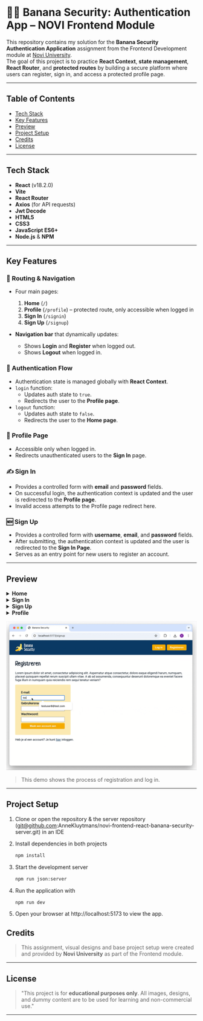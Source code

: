 # 🔐🍌 Banana Security: Authentication App – NOVI Frontend Module

This repository contains my solution for the **Banana Security Authentication Application** assignment from the Frontend Development module at [Novi University](https://www.novi.nl).  
The goal of this project is to practice **React Context**, **state management**, **React Router**, and **protected routes** by building a secure platform where users can register, sign in, and access a protected profile page.

---

## Table of Contents

- [Tech Stack](#tech-stack)
- [Key Features](#key-features)
- [Preview](#preview)
- [Project Setup](#project-setup)
- [Credits](#credits)
- [License](#license)

---

## Tech Stack

- **React** (v18.2.0)
- **Vite**
- **React Router**
- **Axios** (for API requests)
- **Jwt Decode**
- **HTML5**
- **CSS3**
- **JavaScript ES6+**
- **Node.js** & **NPM**

---

## Key Features

### 📍 Routing & Navigation
- Four main pages:
    1. **Home** (`/`)
    2. **Profile** (`/profile`) – protected route, only accessible when logged in
    3. **Sign In** (`/signin`)
    4. **Sign Up** (`/signup`)

- **Navigation bar** that dynamically updates:
    - Shows **Login** and **Register** when logged out.
    - Shows **Logout** when logged in.

### 🔑 Authentication Flow
- Authentication state is managed globally with **React Context**.
- `login` function:
    - Updates auth state to `true`.
    - Redirects the user to the **Profile page**.
- `logout` function:
    - Updates auth state to `false`.
    - Redirects the user to the **Home page**.

### 👤 Profile Page
- Accessible only when logged in.
- Redirects unauthenticated users to the **Sign In** page.

### ✍️ Sign In
- Provides a controlled form with **email** and **password** fields.
- On successful login, the authentication context is updated and the user is redirected to the **Profile page**.
- Invalid access attempts to the Profile page redirect here.

### 🆕 Sign Up
- Provides a controlled form with **username**, **email**, and **password** fields.
- After submitting, the authentication context is updated and the user is redirected to the **Sign In Page**.
- Serves as an entry point for new users to register an account.

---

## Preview

<details>
<summary><strong>Home</strong></summary>  

![Home Page](src/assets/screenshots/screenshot-home.png) 
</details>  

<details>
<summary><strong>Sign In</strong></summary>  

![Sign In](src/assets/screenshots/screenshot-sign-in.png)
</details>  

<details>
<summary><strong>Sign Up</strong></summary>  

![Sign Up](src/assets/screenshots/screenshot-sign-up.png)
</details>  

<details>
<summary><strong>Profile</strong></summary>  

![Profile Page](src/assets/screenshots/screenshot-profile-page.png)
</details>  

![Demo](src/assets/screenshots/demo-authentication.gif)

> This demo shows the process of registration and log in. 


---

## Project Setup

1. Clone or open the repository & the server repository (git@github.com:AnneKluytmans/novi-frontend-react-banana-security-server.git) in an IDE

2. Install dependencies in both projects
   ```bash
   npm install
   ```
3. Start the development server
    ```bash
    npm run json:server
    ```
4. Run the application with
   ```bash
   npm run dev
   ```
5. Open your browser at http://localhost:5173 to view the app.


## Credits

> This assignment, visual designs and base project setup were created and provided by **Novi University** as part of the Frontend module.

---

## License

> "This project is for **educational purposes only**. All images, designs, and dummy content are to be used for learning and non-commercial use."

---